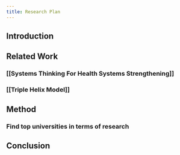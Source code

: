 ```yaml
---
title: Research Plan
---
```


## Introduction
## Related Work
### [[Systems Thinking For Health Systems Strengthening]]
### [[Triple Helix Model]]
## Method
### Find top universities in terms of research
###
## Conclusion
